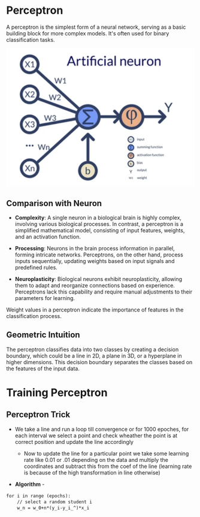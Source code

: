 # Perceptron

A perceptron is the simplest form of a neural network, serving as a basic building block for more complex models. It's often used for binary classification tasks.

![Perceptron](../images/perceptron.png)

## Comparison with Neuron

- **Complexity**: A single neuron in a biological brain is highly complex, involving various biological processes. In contrast, a perceptron is a simplified mathematical model, consisting of input features, weights, and an activation function.
  
- **Processing**: Neurons in the brain process information in parallel, forming intricate networks. Perceptrons, on the other hand, process inputs sequentially, updating weights based on input signals and predefined rules.
  
- **Neuroplasticity**: Biological neurons exhibit neuroplasticity, allowing them to adapt and reorganize connections based on experience. Perceptrons lack this capability and require manual adjustments to their parameters for learning.

Weight values in a perceptron indicate the importance of features in the classification process.

## Geometric Intuition

The perceptron classifies data into two classes by creating a decision boundary, which could be a line in 2D, a plane in 3D, or a hyperplane in higher dimensions. This decision boundary separates the classes based on the features of the input data.

# Training Perceptron 

## Perceptron Trick
- We take a line and run a loop till convergence or for 1000 epoches, for each interval we select a point and check wheather the point is at correct position and update the line accordingly
    - Now to update the line for a particular point we take some learning rate like 0.01 or .01 depending on the data and multiply the coordinates and subtract this from the coef of the line (learning rate is because of the high transformation in line otherwise)

- **Algorithm** - 
```
for i in range (epochs):
    // select a random student i 
    w_n = w_0+n*(y_i-y_i_^)*x_i
```
